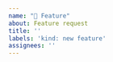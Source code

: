 ```yaml
---
name: "🎁 Feature"
about: Feature request
title: ''
labels: 'kind: new feature'
assignees: ''
---
```

